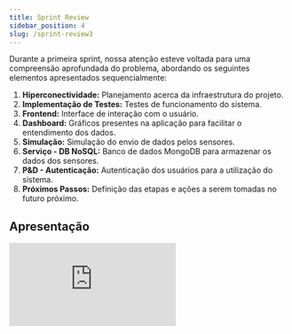 ```yaml
---
title: Sprint Review
sidebar_position: 4
slug: /sprint-review3
---
```


Durante a primeira sprint, nossa atenção esteve voltada para uma compreensão aprofundada do problema, abordando os seguintes elementos apresentados sequencialmente:

1. **Hiperconectividade:** Planejamento acerca da infraestrutura do projeto.
2. **Implementação de Testes:** Testes de funcionamento do sistema.
3. **Frontend:** Interface de interação com o usuário.
4. **Dashboard:** Gráficos presentes na aplicação para facilitar o entendimento dos dados.
5. **Simulação:** Simulação do envio de dados pelos sensores.
6. **Serviço - DB NoSQL:** Banco de dados MongoDB para armazenar os dados dos sensores.
7. **P&D - Autenticação:** Autenticação dos usuários para a utilização do sistema.
8. **Próximos Passos:** Definição das etapas e ações a serem tomadas no futuro próximo.

## Apresentação

<iframe style={{ display: 'block', margin: 'auto', width: '100%', height: '50vh', }}  src="https://slides.com/pabloviana/deck-d85926/embed" scrolling="no" frameborder="0" webkitallowfullscreen mozallowfullscreen allowfullscreen></iframe>